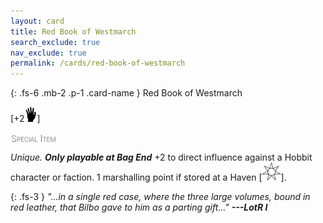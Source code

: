 ```yaml
---
layout: card
title: Red Book of Westmarch
search_exclude: true
nav_exclude: true
permalink: /cards/red-book-of-westmarch
---
```


<style>
card-name {
  font-weight: 200;
  font-variant: small-caps;
  color: white;
  text-shadow: 1px 1px 1px #000;
}

</style>

{: .fs-6 .mb-2 .p-1 .card-name }
Red Book of Westmarch

\[+2![](/assets/images/di.svg)]
 
<card-name>Special Item</card-name>
 
_Unique._ ***Only playable at Bag End*** +2 to direct influence against a Hobbit character or faction. 1 marshalling point if stored at a Haven \[![](/assets/images/free-haven.svg)].
 
{: .fs-3 }
_"...in a single red case, where the three large volumes, bound in red leather, that Bilbo gave to him as a parting gift..." **---LotR I**_
 

